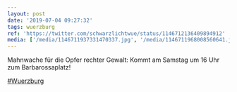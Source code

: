 ```yaml
---
layout: post
date: '2019-07-04 09:27:32'
tags: wuerzburg
ref: 'https://twitter.com/schwarzlichtwue/status/1146712136409894912'
media: ['/media/1146711937331470337.jpg', '/media/1146711968008560641.jpg']
---
```

Mahnwache für die Opfer rechter Gewalt: Kommt am Samstag um 16 Uhr zum Barbarossaplatz!

[#Wuerzburg](/t/wuerzburg) 